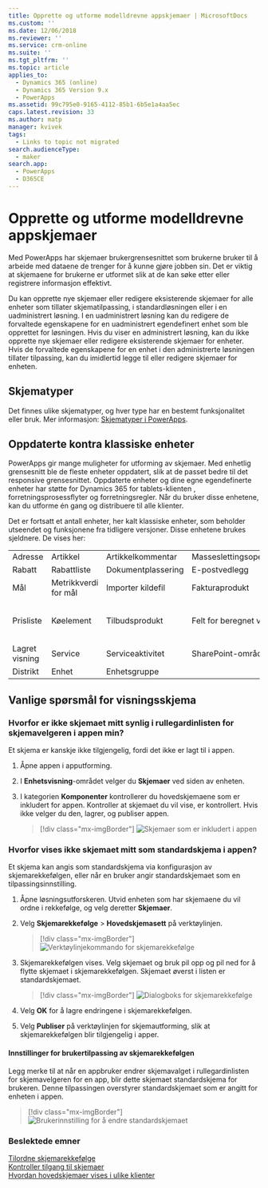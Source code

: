 ```yaml
---
title: Opprette og utforme modelldrevne appskjemaer | MicrosoftDocs
ms.custom: ''
ms.date: 12/06/2018
ms.reviewer: ''
ms.service: crm-online
ms.suite: ''
ms.tgt_pltfrm: ''
ms.topic: article
applies_to:
  - Dynamics 365 (online)
  - Dynamics 365 Version 9.x
  - PowerApps
ms.assetid: 99c795e0-9165-4112-85b1-6b5e1a4aa5ec
caps.latest.revision: 33
ms.author: matp
manager: kvivek
tags:
  - Links to topic not migrated
search.audienceType:
  - maker
search.app:
  - PowerApps
  - D365CE
---
```

# <a name="create-and-design-model-driven-app-forms"></a>Opprette og utforme modelldrevne appskjemaer 

Med PowerApps har skjemaer brukergrensesnittet som brukerne bruker til å arbeide med dataene de trenger for å kunne gjøre jobben sin. Det er viktig at skjemaene for brukerne er utformet slik at de kan søke etter eller registrere informasjon effektivt. 

Du kan opprette nye skjemaer eller redigere eksisterende skjemaer for alle enheter som tillater skjematilpassing, i standardløsningen eller i en uadministrert løsning. I en uadministrert løsning kan du redigere de forvaltede egenskapene for en uadministrert egendefinert enhet som ble opprettet for løsningen.
Hvis du viser en administrert løsning, kan du ikke opprette nye skjemaer eller redigere eksisterende skjemaer for enheter. Hvis de forvaltede egenskapene for en enhet i den administrerte løsningen tillater tilpassing, kan du imidlertid legge til eller redigere skjemaer for enheten. 
  

<a name="BKMK_TypesOfForms"></a> 
## <a name="type-of-forms"></a>Skjematyper
Det finnes ulike skjematyper, og hver type har en bestemt funksjonalitet eller bruk. Mer informasjon: [Skjematyper i PowerApps](types-forms.md).  

  
<a name="BKMK_FormDifferencesByEntity"></a>   
## <a name="updated-versus-classic-entities"></a>Oppdaterte kontra klassiske enheter  
PowerApps gir mange muligheter for utforming av skjemaer. Med enhetlig grensesnitt ble de fleste enheter oppdatert, slik at de passet bedre til det responsive grensesnittet. Oppdaterte enheter og dine egne egendefinerte enheter har støtte for Dynamics 365 for tablets-klienten , forretningsprosessflyter og forretningsregler. Når du bruker disse enhetene, kan du utforme én gang og distribuere til alle klienter.  
  
Det er fortsatt et antall enheter, her kalt klassiske enheter, som beholder utseendet og funksjonene fra tidligere versjoner. Disse enhetene brukes sjeldnere. De vises her:  
  
||||||  
|-|-|-|-|-|  
|Adresse|Artikkel|Artikkelkommentar|Masseslettingsoperasjon|Tilkobling|  
|Rabatt|Rabattliste|Dokumentplassering|E-postvedlegg|Følg|  
|Mål|Metrikkverdi for mål|Importer kildefil|Fakturaprodukt|Ordreprodukt|  
|Prisliste|Køelement|Tilbudsprodukt|Felt for beregnet verdi|Spørring etter beregnet verdi|  
|Lagret visning|Service|Serviceaktivitet|SharePoint-område|Sted|  
|Distrikt|Enhet|Enhetsgruppe|||  
  
## <a name="form-display-faq"></a>Vanlige spørsmål for visningsskjema

### <a name="why-is-my-form-not-visible-in-the-form-selector-drop-down-in-my-app"></a>Hvorfor er ikke skjemaet mitt synlig i rullegardinlisten for skjemavelgeren i appen min?
Et skjema er kanskje ikke tilgjengelig, fordi det ikke er lagt til i appen.
1. Åpne appen i apputforming.
2. I **Enhetsvisning**-området velger du **Skjemaer** ved siden av enheten.
3. I kategorien **Komponenter** kontrollerer du hovedskjemaene som er inkludert for appen. Kontroller at skjemaet du vil vise, er kontrollert. Hvis ikke velger du den, lagrer, og publiser appen.

   > [!div class="mx-imgBorder"] 
   > ![](media/forms-included-in-app.png "Skjemaer som er inkludert i appen")
   
### <a name="why-isnt-my-form-displayed-as-the-default-form-in-the-app"></a>Hvorfor vises ikke skjemaet mitt som standardskjema i appen?
Et skjema kan angis som standardskjema via konfigurasjon av skjemarekkefølgen, eller når en bruker angir standardskjemaet som en tilpassingsinnstilling.
1. Åpne løsningsutforskeren. Utvid enheten som har skjemaene du vil ordne i rekkefølge, og velg deretter **Skjemaer**.
2. Velg **Skjemarekkefølge** > **Hovedskjemasett** på verktøylinjen. 

   > [!div class="mx-imgBorder"] 
   > ![](media/form-order-toolbar.png "Verktøylinjekommando for skjemarekkefølge")
   
3. Skjemarekkefølgen vises. Velg skjemaet og bruk pil opp og pil ned for å flytte skjemaet i skjemarekkefølgen. Skjemaet øverst i listen er standardskjemaet. 

   > [!div class="mx-imgBorder"] 
   > ![](media/form-order-dialog.png "Dialogboks for skjemarekkefølge")
   
4. Velg **OK** for å lagre endringene i skjemarekkefølgen.
5. Velg **Publiser** på verktøylinjen for skjemautforming, slik at skjemarekkefølgen blir tilgjengelig i apper.
 
#### <a name="form-order-user-personalization-setting"></a>Innstillinger for brukertilpassing av skjemarekkefølgen
Legg merke til at når en appbruker endrer skjemavalget i rullegardinlisten for skjemavelgeren for en app, blir dette skjemaet standardskjema for brukeren. Denne tilpassingen overstyrer standardskjemaet som er angitt for enheten i appen.

   > [!div class="mx-imgBorder"] 
   > ![](media/change-form-user-setting.png "Brukerinnstilling for å endre standardskjemaet")
   
### <a name="related-topics"></a>Beslektede emner  
    
[Tilordne skjemarekkefølge](assign-form-order.md) <br />
[Kontroller tilgang til skjemaer](control-access-forms.md) <br />
[Hvordan hovedskjemaer vises i ulike klienter](main-form-presentations.md) <br />
